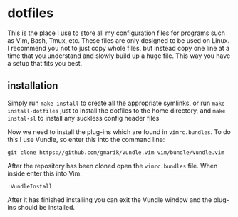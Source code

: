 # dotfiles

This is the place I use to store all my configuration files for programs such
as Vim, Bash, Tmux, etc. These files are only designed to be used on Linux. I
recommend you not to just copy whole files, but instead copy one line at a time
that you understand and slowly build up a huge file. This way you have a setup
that fits you best.

## installation

Simply run `make install` to create all the appropriate symlinks, or run `make
install-dotfiles` just to install the dotfiles to the home directory, and `make
instal-sl` to install any suckless config header files

Now we need to install the plug-ins which are found in `vimrc.bundles`. To do
this I use Vundle, so enter this into the command line:

	git clone https://github.com/gmarik/Vundle.vim vim/bundle/Vundle.vim

After the repository has been cloned open the `vimrc.bundles` file. When inside
enter this into Vim:

	:VundleInstall

After it has finished installing you can exit the Vundle window and the
plug-ins should be installed.
